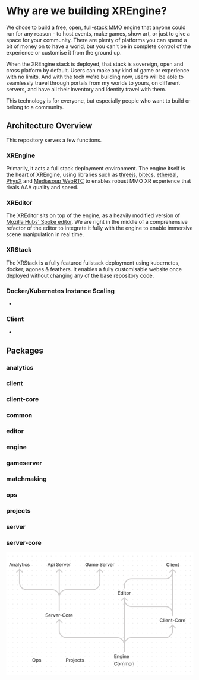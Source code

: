 # Why are we building XREngine?

We chose to build a free, open, full-stack MMO engine that anyone could run for any reason - to host events, make games, show art, or just to give a space for your community. There are plenty of platforms you can spend a bit of money on to have a world, but you can't be in complete control of the experience or customise it from the ground up.

When the XREngine stack is deployed, that stack is sovereign, open and cross platform by default. Users can make any kind of game or experience with no limits. And with the tech we're building now, users will be able to seamlessly travel through portals from my worlds to yours, on different servers, and have all their inventory and identity travel with them.

This technology is for everyone, but especially people who want to build or belong to a community.

## Architecture Overview

This repository serves a few functions. 

### XREngine
Primarily, it acts a full stack deployment environment. The engine itself is the heart of XREngine, using libraries such as [threejs](https://threejs.org/), [bitecs](https://github.com/NateTheGreatt/bitECS), [ethereal](https://github.com/aelatgt/ethereal), [PhysX](https://github.com/NVIDIAGameWorks/PhysX) and [Mediasoup WebRTC](https://github.com/versatica/mediasoup) to enables robust MMO XR experience that rivals AAA quality and speed.

### XREditor
The XREditor sits on top of the engine, as a heavily modified version of [Mozilla Hubs' Spoke editor](https://hubs.mozilla.com/spoke). We are right in the middle of a comprehensive refactor of the editor to integrate it fully with the engine to enable immersive scene manipulation in real time.

### XRStack
The XRStack is a fully featured fullstack deployment using kubernetes, docker, agones & feathers. It enables a fully customisable website once deployed without changing any of the base repository code.

### Docker/Kubernetes Instance Scaling
-

### Client
- 


## Packages
### analytics
### client
### client-core
### common
### editor
### engine
### gameserver
### matchmaking
### ops
### projects
### server
### server-core

![](./images/0-repo-hierarchy.png)
